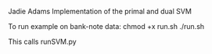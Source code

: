 Jadie Adams
Implementation of the primal and dual SVM 

To run example on bank-note data:
	chmod +x run.sh
	./run.sh

This calls runSVM.py


